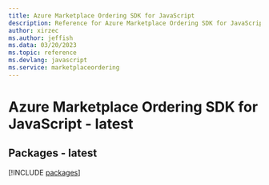```yaml
---
title: Azure Marketplace Ordering SDK for JavaScript
description: Reference for Azure Marketplace Ordering SDK for JavaScript
author: xirzec
ms.author: jeffish
ms.data: 03/20/2023
ms.topic: reference
ms.devlang: javascript
ms.service: marketplaceordering
---
```

# Azure Marketplace Ordering SDK for JavaScript - latest
## Packages - latest
[!INCLUDE [packages](marketplace-ordering-index.md)]